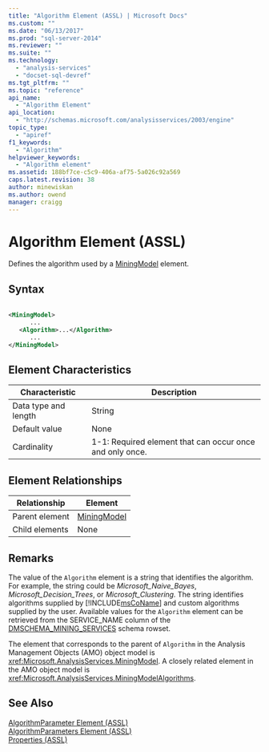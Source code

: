 ```yaml
---
title: "Algorithm Element (ASSL) | Microsoft Docs"
ms.custom: ""
ms.date: "06/13/2017"
ms.prod: "sql-server-2014"
ms.reviewer: ""
ms.suite: ""
ms.technology: 
  - "analysis-services"
  - "docset-sql-devref"
ms.tgt_pltfrm: ""
ms.topic: "reference"
api_name: 
  - "Algorithm Element"
api_location: 
  - "http://schemas.microsoft.com/analysisservices/2003/engine"
topic_type: 
  - "apiref"
f1_keywords: 
  - "Algorithm"
helpviewer_keywords: 
  - "Algorithm element"
ms.assetid: 188bf7ce-c5c9-406a-af75-5a026c92a569
caps.latest.revision: 38
author: minewiskan
ms.author: owend
manager: craigg
---
```

# Algorithm Element (ASSL)
  Defines the algorithm used by a [MiningModel](../objects/miningmodel-element-assl.md) element.  
  
## Syntax  
  
```xml  
  
<MiningModel>  
      ...  
   <Algorithm>...</Algorithm>  
      ...  
</MiningModel>  
```  
  
## Element Characteristics  
  
|Characteristic|Description|  
|--------------------|-----------------|  
|Data type and length|String|  
|Default value|None|  
|Cardinality|1-1: Required element that can occur once and only once.|  
  
## Element Relationships  
  
|Relationship|Element|  
|------------------|-------------|  
|Parent element|[MiningModel](../objects/miningmodel-element-assl.md)|  
|Child elements|None|  
  
## Remarks  
 The value of the `Algorithm` element is a string that identifies the algorithm. For example, the string could be *Microsoft_Naive_Bayes*, *Microsoft_Decision_Trees*, or *Microsoft_Clustering.* The string identifies algorithms supplied by [!INCLUDE[msCoName](../../../includes/msconame-md.md)] and custom algorithms supplied by the user. Available values for the `Algorithm` element can be retrieved from the SERVICE_NAME column of the [DMSCHEMA_MINING_SERVICES](../../schema-rowsets/data-mining/dmschema-mining-services-rowset.md) schema rowset.  
  
 The element that corresponds to the parent of `Algorithm` in the Analysis Management Objects (AMO) object model is <xref:Microsoft.AnalysisServices.MiningModel>. A closely related element in the AMO object model is <xref:Microsoft.AnalysisServices.MiningModelAlgorithms>.  
  
## See Also  
 [AlgorithmParameter Element &#40;ASSL&#41;](../objects/algorithmparameter-element-assl.md)   
 [AlgorithmParameters Element &#40;ASSL&#41;](../collections/algorithmparameters-element-assl.md)   
 [Properties &#40;ASSL&#41;](properties-assl.md)  
  
  
